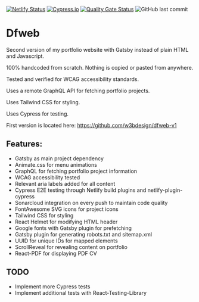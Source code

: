 [![Netlify Status](https://api.netlify.com/api/v1/badges/b4611f60-865d-4387-a096-125d89c96228/deploy-status)](https://app.netlify.com/sites/elegant-sinoussi-21cfec/deploys)
[![Cypress.io](https://img.shields.io/badge/tested%20with-Cypress-04C38E.svg)](https://www.cypress.io/)
[![Quality Gate Status](https://sonarcloud.io/api/project_badges/measure?project=w3bdesign_dfweb&metric=alert_status)](https://sonarcloud.io/dashboard?id=w3bdesign_dfweb)
![GitHub last commit](https://img.shields.io/github/last-commit/w3bdesign/dfweb)


# Dfweb

Second version of my portfolio website with Gatsby instead of plain HTML and Javascript.

100% handcoded from scratch. Nothing is copied or pasted from anywhere.

Tested and verified for WCAG accessibility standards.

Uses a remote GraphQL API for fetching portfolio projects.

Uses Tailwind CSS for styling.

Uses Cypress for testing.

First version is located here: https://github.com/w3bdesign/dfweb-v1

## Features:

- Gatsby as main project dependency
- Animate.css for menu animations
- GraphQL for fetching portfolio project information
- WCAG accessibility tested
- Relevant aria labels added for all content
- Cypress E2E testing through Netlify build plugins and netlify-plugin-cypress
- Sonarcloud integration on every push to maintain code quality
- FontAwesome SVG icons for project icons
- Tailwind CSS for styling
- React Helmet for modifying HTML header
- Google fonts with Gatsby plugin for prefetching
- Gatsby plugin for generating robots.txt and sitemap.xml
- UUID for unique IDs for mapped elements
- ScrollReveal for revealing content on portfolio
- React-PDF for displaying PDF CV

## TODO

- Implement more Cypress tests
- Implement additional tests with React-Testing-Library
